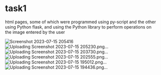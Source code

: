 # task1
html pages, some of which were programmed using py-script and the other using Python flask, and using the Python library to perform operations on the image entered by the user


![Screenshot 2023-07-15 205416](https://github.com/marwh22/task1/assets/85491809/a0d26039-6189-4bb7-b7fb-776d79a36d05)
![Uploading Screenshot 2023-07-15 205230.png…]()
![Uploading Screenshot 2023-07-15 203730.png…]()
![Uploading Screenshot 2023-07-15 202555.png…]()
![Uploading Screenshot 2023-07-15 195012.png…]()
![Uploading Screenshot 2023-07-15 194436.png…]()
